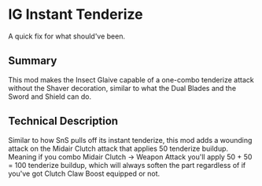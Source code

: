 # IG Instant Tenderize

A quick fix for what should've been.

## Summary

This mod makes the Insect Glaive capable of a one-combo tenderize attack without the Shaver decoration, similar to what the Dual Blades and the Sword and Shield can do.

## Technical Description

Similar to how SnS pulls off its instant tenderize, this mod adds a wounding attack on the Midair Clutch attack that applies 50 tenderize buildup. Meaning if you combo Midair Clutch -> Weapon Attack you'll apply 50 + 50 = 100 tenderize buildup, which will always soften the part regardless of if you've got Clutch Claw Boost equipped or not.
